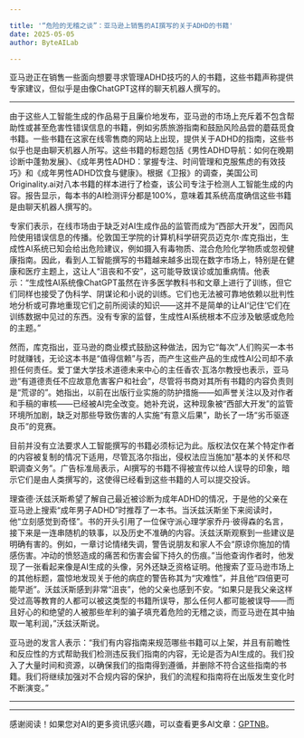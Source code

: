 ```yaml
---

title: '“危险的无稽之谈”：亚马逊上销售的AI撰写的关于ADHD的书籍'
date: 2025-05-05
author: ByteAILab

---
```


亚马逊正在销售一些面向想要寻求管理ADHD技巧的人的书籍，这些书籍声称提供专家建议，但似乎是由像ChatGPT这样的聊天机器人撰写的。

---
由于这些人工智能生成的作品易于且廉价地发布，亚马逊的市场上充斥着不包含帮助性或甚至危害性错误信息的书籍，例如劣质旅游指南和鼓励风险品尝的蘑菇觅食书籍。一些书籍在这家在线零售商的网站上出现，提供关于ADHD的指南，这些书似乎也是由聊天机器人所写。这些书籍的标题包括《男性ADHD导航：如何在晚期诊断中蓬勃发展》、《成年男性ADHD：掌握专注、时间管理和克服焦虑的有效技巧》和《成年男性ADHD饮食与健康》。根据《卫报》的调查，美国公司Originality.ai对八本书籍的样本进行了检查，该公司专注于检测人工智能生成的内容。报告显示，每本书的AI检测评分都是100%，意味着其系统高度确信这些书籍是由聊天机器人撰写的。

专家们表示，在线市场由于缺乏对AI生成作品的监管而成为“西部大开发”，因而风险使用错误信息的传播。伦敦国王学院的计算机科学研究员迈克尔·库克指出，生成性AI系统已知会给出危险建议，例如摄入有毒物质、混合危险化学物质或忽视健康指南。因此，看到人工智能撰写的书籍越来越多出现在数字市场上，特别是在健康和医疗主题上，这让人“沮丧和不安”，这可能导致误诊或加重病情。他表示：“生成性AI系统像ChatGPT虽然在许多医学教科书和文章上进行了训练，但它们同样也接受了伪科学、阴谋论和小说的训练。它们也无法被可靠地依赖以批判性地分析或可靠地重现它们之前所阅读的知识——这并不是简单的让AI‘记住’它们在训练数据中见过的东西。没有专家的监督，生成性AI系统根本不应涉及敏感或危险的主题。”

然而，库克指出，亚马逊的商业模式鼓励这种做法，因为它“每次”人们购买一本书时就赚钱，无论这本书是“值得信赖”与否，而产生这些产品的生成性AI公司却不承担任何责任。爱丁堡大学技术道德未来中心的主任香农·瓦洛尔教授也表示，亚马逊“有道德责任不应故意危害客户和社会”，尽管将书商对其所有书籍的内容负责则是“荒谬的”。她指出，以前在出版行业实施的防护措施——如声誉关注以及对作者和手稿的审核——已经被AI完全改变。她补充说，这种现象被“西部大开发”的监管环境所加剧，缺乏对那些导致伤害的人实施“有意义后果”，助长了一场“劣币驱逐良币”的竞赛。

目前并没有立法要求人工智能撰写的书籍必须标记为此。版权法仅在某个特定作者的内容被复制的情况下适用，尽管瓦洛尔指出，侵权法应当施加“基本的关怀和尽职调查义务”。广告标准局表示，AI撰写的书籍不得被宣传以给人误导的印象，暗示它们是由人类撰写的，这使得已经看到这些书籍的人可以提交投诉。

理查德·沃兹沃斯希望了解自己最近被诊断为成年ADHD的情况，于是他的父亲在亚马逊上搜索“成年男子ADHD”时推荐了一本书。当沃兹沃斯坐下来阅读时，他“立刻感觉到奇怪”。书的开头引用了一位保守派心理学家乔丹·彼得森的名言，接下来是一连串随机的轶事，以及历史不准确的内容。沃兹沃斯观察到一些建议是明确有害的。例如，一章讨论情绪失调，警告说朋友和家人不会“原谅你施加的情感伤害。冲动的愤怒造成的痛苦和伤害会留下持久的伤痕。”当他查询作者时，他发现了一张看起来像是AI生成的头像，另外还缺乏资格证明。他搜索了亚马逊市场上的其他标题，震惊地发现关于他的病症的警告称其为“灾难性”，并且他“四倍更可能早逝”。沃兹沃斯感到非常“沮丧”，他的父亲也感到不安。“如果只是我父亲这样受过高等教育的人都可以被这类型的书籍所误导，那么任何人都可能被误导——而且好心的和绝望的人被那些牟利的骗子填充着危险的无稽之谈，而亚马逊在其中抽取一笔利润，”沃兹沃斯说。

亚马逊的发言人表示：“我们有内容指南来规范哪些书籍可以上架，并且有前瞻性和反应性的方式帮助我们检测违反我们指南的内容，无论是否为AI生成的。我们投入了大量时间和资源，以确保我们的指南得到遵循，并删除不符合这些指南的书籍。我们将继续加强对不合规内容的保护，我们的流程和指南将在出版发生变化时不断演变。”

---
---
感谢阅读！如果您对AI的更多资讯感兴趣，可以查看更多AI文章：[GPTNB](https://gptnb.com)。